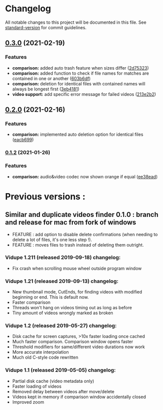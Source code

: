 # Changelog

All notable changes to this project will be documented in this file. See [standard-version](https://github.com/conventional-changelog/standard-version) for commit guidelines.

## [0.3.0](https://github.com/theophanemayaud/similar-and-duplicate-videos-finder/compare/v0.2.0...v0.3.0) (2021-02-19)


### Features

* **comparison:** added auto trash feature when sizes differ ([2d75323](https://github.com/theophanemayaud/similar-and-duplicate-videos-finder/commit/2d75323b6a494977dfb7066ff41cd8a6543b7b6e))
* **comparison:** added function to check if file names for matches are contained in one or another ([603b6df](https://github.com/theophanemayaud/similar-and-duplicate-videos-finder/commit/603b6df0fb76dfe15275c4d396fc399af0701bf2))
* **comparison:** deletion for identical files with contained names will always be longest first ([3eb4181](https://github.com/theophanemayaud/similar-and-duplicate-videos-finder/commit/3eb418148f56526a0f03f8b18cb795debbc5fbc4))
* **video support:** add specific error message for failed videos ([213e2b2](https://github.com/theophanemayaud/similar-and-duplicate-videos-finder/commit/213e2b22c2e0bf5485ae2dbaed4649ed6e7ec46d))

## [0.2.0](https://github.com/theophanemayaud/similar-and-duplicate-videos-finder/compare/v0.1.2...v0.2.0) (2021-02-16)


### Features

* **comparison:** implemented auto deletion option for identical files ([eacb699](https://github.com/theophanemayaud/similar-and-duplicate-videos-finder/commit/eacb699a1b93c97d957bf756aaaa140b864c085b))

### [0.1.2](https://github.com/theophanemayaud/similar-and-duplicate-videos-finder/compare/v0.1.1...v0.1.2) (2021-01-26)


### Features

* **comparison:** audio&video codec now shown orange if equal ([ee38ead](https://github.com/theophanemayaud/similar-and-duplicate-videos-finder/commit/ee38eadb2e818cec08c7b610cdfb800c3d320b5a))

# Previous versions :
## Similar and duplicate videos finder 0.1.0 : branch and release for mac from fork of windows
- FEATURE : add option to disable delete confirmations (when needing to delete a lot of files, it's one less step !).
- FEATURE : moves files to trash instead of deleting them outright.


### Vidupe 1.211 (released 2019-09-18) changelog:
 - Fix crash when scrolling mouse wheel outside program window

### Vidupe 1.21 (released 2019-09-13) changelog:
 - New thumbnail mode, CutEnds, for finding videos with modified beginning or end. This is default now.
 - Faster comparison
 - Threads won't hang on videos timing out as long as before
 - Tiny amount of videos wrongly marked as broken

### Vidupe 1.2 (released 2019-05-27) changelog:
 - Disk cache for screen captures, >10x faster loading once cached
 - Much faster comparison. Comparison window opens faster
 - Threshold modifiers for same/different video durations now work
 - More accurate interpolation
 - Much old C-style code rewritten

### Vidupe 1.1 (released 2019-05-05) changelog:
 - Partial disk cache (video metadata only)
 - Faster loading of videos
 - Removed delay between videos after move/delete
 - Videos kept in memory if comparison window accidentally closed
 - Improved zoom
